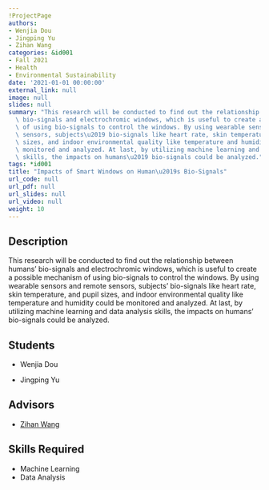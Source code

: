 ```yaml
---
!ProjectPage
authors:
- Wenjia Dou
- Jingping Yu
- Zihan Wang
categories: &id001
- Fall 2021
- Health
- Environmental Sustainability
date: '2021-01-01 00:00:00'
external_link: null
image: null
slides: null
summary: "This research will be conducted to find out the relationship between humans\u2019\
  \ bio-signals and electrochromic windows, which is useful to create a possible mechanism\
  \ of using bio-signals to control the windows. By using wearable sensors and remote\
  \ sensors, subjects\u2019 bio-signals like heart rate, skin temperature, and pupil\
  \ sizes, and indoor environmental quality like temperature and humidity could be\
  \ monitored and analyzed. At last, by utilizing machine learning and data analysis\
  \ skills, the impacts on humans\u2019 bio-signals could be analyzed."
tags: *id001
title: "Impacts of Smart Windows on Human\u2019s Bio-Signals"
url_code: null
url_pdf: null
url_slides: null
url_video: null
weight: 10
---
```

## Description

This research will be conducted to find out the relationship between humans’ bio-signals and electrochromic windows, which is useful to create a possible mechanism of using bio-signals to control the windows. By using wearable sensors and remote sensors, subjects’ bio-signals like heart rate, skin temperature, and pupil sizes, and indoor environmental quality like temperature and humidity could be monitored and analyzed. At last, by utilizing machine learning and data analysis skills, the impacts on humans’ bio-signals could be analyzed.





## Students

* Wenjia Dou

* Jingping Yu

## Advisors

* [Zihan Wang](../../../author/zihan-wang)

## Skills Required


* Machine Learning
* Data Analysis